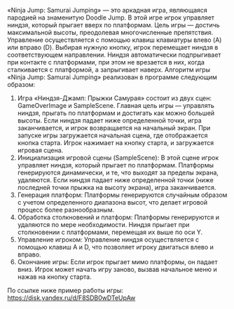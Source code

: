 «Ninja Jump: Samurai Jumping» — это аркадная игра, являющаяся пародией на знаменитую Doodle Jump. В этой игре игрок управляет ниндзя, который прыгает вверх по платформам. Цель игры — достичь максимальной высоты, преодолевая многочисленные препятствия. Управление осуществляется с помощью клавиш клавиатуры влево (A) или вправо (D). Выбирая нужную кнопку, игрок перемещает ниндзя в соответствующем направлении. Ниндзя автоматически подпрыгивает при контакте с платформами, при этом не врезается в них, когда сталкивается с платформой, а запрыгивает наверх.
Алгоритм игры «Ninja Jump: Samurai Jumping» реализован в программе следующим образом:
1.	Игра «Ниндзя-Джамп: Прыжки Самурая» состоит из двух сцен: GameOverImage и SampleScene. Главная цель игры — управлять ниндзя, прыгать по платформам и достигать как можно большей высоты. Если ниндзя падает ниже определенной точки, игра заканчивается, и игрок возвращается на начальный экран. При запуске игры загружается начальная сцена, где отображается кнопка старта. Игрок нажимает на кнопку старта, и загружается игровая сцена.
2.	Инициализация игровой сцены (SampleScene): В этой сцене игрок управляет ниндзя, который прыгает по платформам. Платформы генерируются динамически, и те, что выходят за пределы экрана, удаляются. Если ниндзя падает ниже определенной точки (ниже последней точки прыжка на высоту экрана), игра заканчивается.
3.	Генерация платформ: Платформы генерируются случайным образом с учетом определенного диапазона высот, что делает игровой процесс более разнообразным.
4.	Обработка столкновений и платформ: Платформы генерируются и удаляются по мере необходимости. Ниндзя прыгает при столкновении с платформами, перемещая их выше по оси Y.
5.	Управление игроком: Управление ниндзя осуществляется с помощью клавиш A и D, что позволяет игроку двигаться влево и вправо.
6.	Окончание игры: Если игрок прыгает мимо платформы, он падает вниз. Игрок может начать игру заново, вызвав начальное меню и нажав на кнопку старта.
   
По ссылке ниже пример работы игры: https://disk.yandex.ru/d/F8SDB0wDTeUpAw

